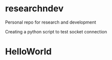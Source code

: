 # researchndev
Personal repo for research and development

Creating a python script to test socket connection

HelloWorld
==========